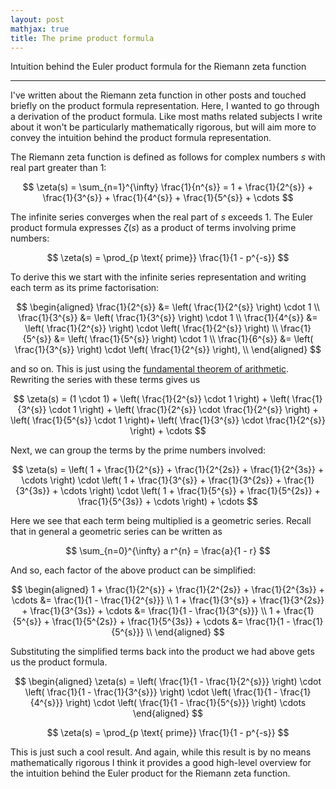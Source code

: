```yaml
---
layout: post
mathjax: true
title: The prime product formula
---
```


Intuition behind the Euler product formula for the Riemann zeta function

---

I've written about the Riemann zeta function in other posts and touched briefly
on the product formula representation. Here, I wanted to go through
a derivation of the product formula. Like most maths related subjects I write
about it won't be particularly mathematically rigorous, but will aim more to
convey the intuition behind the product formula representation.

The Riemann zeta function is defined as follows for complex numbers $s$ with
real part greater than $1$:

$$
  \zeta(s) = \sum_{n=1}^{\infty} \frac{1}{n^{s}} = 1 + \frac{1}{2^{s}} + \frac{1}{3^{s}} + \frac{1}{4^{s}} + \frac{1}{5^{s}} + \cdots
$$

The infinite series converges when the real part of $s$ exceeds $1$. The Euler
product formula expresses $\zeta(s)$ as a product of terms involving prime
numbers:

$$
\zeta(s) = \prod_{p \text{ prime}} \frac{1}{1 - p^{-s}}
$$

To derive this we start with the infinite series representation and writing each
term as its prime factorisation:

$$
  \begin{aligned}
    \frac{1}{2^{s}} &= \left( \frac{1}{2^{s}} \right) \cdot 1 \\
    \frac{1}{3^{s}} &= \left( \frac{1}{3^{s}} \right) \cdot 1 \\
    \frac{1}{4^{s}} &= \left( \frac{1}{2^{s}} \right) \cdot \left( \frac{1}{2^{s}} \right) \\
    \frac{1}{5^{s}} &= \left( \frac{1}{5^{s}} \right) \cdot 1 \\
    \frac{1}{6^{s}} &= \left( \frac{1}{3^{s}} \right) \cdot \left( \frac{1}{2^{s}} \right), \\
  \end{aligned}
$$

and so on. This is just using the [fundamental theorem of arithmetic](https://mathworld.wolfram.com/FundamentalTheoremofArithmetic.html).
Rewriting the series with these terms gives us

$$
  \zeta(s) = (1 \cdot 1) + \left( \frac{1}{2^{s}} \cdot 1 \right) + \left( \frac{1}{3^{s}} \cdot 1 \right) + \left( \frac{1}{2^{s}} \cdot \frac{1}{2^{s}} \right) + \left( \frac{1}{5^{s}} \cdot 1 \right)+ \left( \frac{1}{3^{s}} \cdot \frac{1}{2^{s}} \right) + \cdots
$$

Next, we can group the terms by the prime numbers involved:

$$
  \zeta(s) = \left( 1 + \frac{1}{2^{s}} + \frac{1}{2^{2s}} + \frac{1}{2^{3s}} + \cdots \right) \cdot \left( 1 + \frac{1}{3^{s}} + \frac{1}{3^{2s}} + \frac{1}{3^{3s}} + \cdots \right) \cdot \left( 1 + \frac{1}{5^{s}} + \frac{1}{5^{2s}} + \frac{1}{5^{3s}} + \cdots \right) + \cdots
$$

Here we see that each term being multiplied is a geometric series. Recall that
in general a geometric series can  be written as

$$
  \sum_{n=0}^{\infty} a r^{n} = \frac{a}{1 - r}
$$

And so, each factor of the above product can be simplified:

$$
\begin{aligned}
   1 + \frac{1}{2^{s}} + \frac{1}{2^{2s}} + \frac{1}{2^{3s}} + \cdots &= \frac{1}{1 - \frac{1}{2^{s}}} \\
   1 + \frac{1}{3^{s}} + \frac{1}{3^{2s}} + \frac{1}{3^{3s}} + \cdots &= \frac{1}{1 - \frac{1}{3^{s}}} \\
   1 + \frac{1}{5^{s}} + \frac{1}{5^{2s}} + \frac{1}{5^{3s}} + \cdots &= \frac{1}{1 - \frac{1}{5^{s}}} \\
\end{aligned}
$$

Substituting the simplified terms back into the product we had above gets us the product formula.

$$
\begin{aligned}
  \zeta(s) = \left( \frac{1}{1 - \frac{1}{2^{s}}} \right) \cdot \left( \frac{1}{1 - \frac{1}{3^{s}}} \right) \cdot \left( \frac{1}{1 - \frac{1}{4^{s}}} \right) \cdot \left( \frac{1}{1 - \frac{1}{5^{s}}} \right) \cdots
\end{aligned}
$$           

$$
  \zeta(s) = \prod_{p \text{ prime}} \frac{1}{1 - p^{-s}}
$$

This is just such a cool result. And again, while this result is by no means
mathematically rigorous I think it provides a good high-level overview for the
intuition behind the Euler product for the Riemann zeta function.

